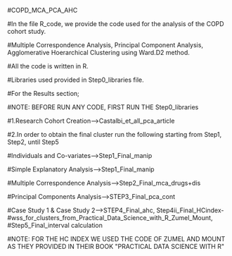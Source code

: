 #COPD_MCA_PCA_AHC


#In the file R_code, we provide the code used for the analysis of the COPD cohort study.

#Multiple Correspondence Analysis, Principal Component Analysis, Agglomerative Hoerarchical Clustering using Ward.D2 method.

#All the code is written in R.

#Libraries used provided in Step0_libraries file.

#For the Results section;


#NOTE: BEFORE RUN ANY CODE, FIRST RUN THE Step0_libraries



#1.Research Cohort Creation-->Castalbi_et_all_pca_article

#2.In order to obtain the final cluster run the following starting from Step1, Step2, until Step5


#Individuals and Co-variates-->Step1_Final_manip

#Simple Explanatory Analysis-->Step1_Final_manip

#Multiple Correspondence Analysis-->Step2_Final_mca_drugs+dis

#Principal Components Analysis-->STEP3_Final_pca_cont

#Case Study 1 & Case Study 2-->STEP4_Final_ahc, Step4ii_Final_HCindex-
#wss_for_clusters_from_Practical_Data_Science_with_R_Zumel_Mount,
#Step5_Final_interval calculation

#NOTE: FOR THE HC INDEX WE USED THE CODE OF ZUMEL AND MOUNT AS THEY PROVIDED IN THEIR BOOK "PRACTICAL DATA SCIENCE WITH R"
